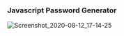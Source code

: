 ### Javascript Password Generator

![Screenshot_2020-08-12_17-14-25](https://user-images.githubusercontent.com/60707377/90070560-16a68780-dcc2-11ea-9415-372adfa3e2ce.png)
